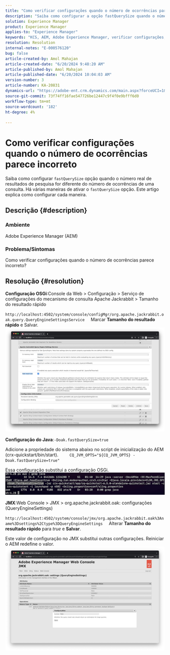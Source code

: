 ```yaml
---
title: "Como verificar configurações quando o número de ocorrências parece incorreto"
description: "Saiba como configurar a opção fastQuerySize quando o número real de resultados de pesquisa for diferente do número de ocorrências de uma consulta."
solution: Experience Manager
product: Experience Manager
applies-to: "Experience Manager"
keywords: "KCS, AEM, Adobe Experience Manager, verificar configurações, número de ocorrências incorreto, Como fazer, fastQuerySize"
resolution: Resolution
internal-notes: "E-000576120"
bug: false
article-created-by: Amol Mahajan
article-created-date: "6/20/2024 9:48:20 AM"
article-published-by: Amol Mahajan
article-published-date: "6/20/2024 10:04:03 AM"
version-number: 3
article-number: KA-20831
dynamics-url: "https://adobe-ent.crm.dynamics.com/main.aspx?forceUCI=1&pagetype=entityrecord&etn=knowledgearticle&id=e847ac38-ea2e-ef11-840a-000d3a3764e0"
source-git-commit: 73f74ff16fae547726be12447c9f4f0e9bfff6d0
workflow-type: tm+mt
source-wordcount: '182'
ht-degree: 4%

---
```


# Como verificar configurações quando o número de ocorrências parece incorreto


Saiba como configurar `fastQuerySize` opção quando o número real de resultados de pesquisa for diferente do número de ocorrências de uma consulta. Há várias maneiras de ativar o `fastQuerySize` opção. Este artigo explica como configurar cada maneira.

## Descrição {#description}


### <b>Ambiente</b>

Adobe Experience Manager (AEM)



### <b>Problema/Sintomas</b>

Como verificar configurações quando o número de ocorrências parece incorreto?


## Resolução {#resolution}


<b>Configuração OSGi</b>:Console da Web > Configuração > Serviço de configurações do mecanismo de consulta Apache Jackrabbit > Tamanho do resultado rápido

`http://localhost:4502/system/console/configMgr/org.apache.jackrabbit.oak.query.QueryEngineSettingsService`
    Marcar <b>Tamanho do resultado rápido</b> e Salvar.
   ![](assets/cef3b476-b74f-ed11-bba2-0022480867bd.png)

<b>Configuração do Java</b>:`-Doak.fastQuerySize=true`

Adicione a propriedade do sistema abaixo no script de inicialização do AEM (crx-quickstart/bin/start).
        `CQ_JVM_OPTS="${CQ_JVM_OPTS} -Doak.fastQuerySize=true"`

Essa configuração substitui a configuração OSGi.
    ![](assets/4afe8a85-b74f-ed11-bba2-0022480867bd.png)

<b>JMX</b>:Web Console > JMX > org.apache.jackrabbit.oak: configurações (QueryEngineSettings)

`http://localhost:4502/system/console/jmx/org.apache.jackrabbit.oak%3Aname%3Dsettings%2Ctype%3DQueryEngineSettings`
    Alterar <b>Tamanho do resultado rápido</b> para *true* e <b>Salvar</b>.

Este valor de configuração no JMX substitui outras configurações. Reiniciar o AEM redefine o valor.
![](assets/8592cd98-b74f-ed11-bba2-0022480867bd.png)
